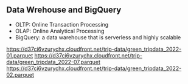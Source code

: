 ## Data Wrehouse and BigQuery

- OLTP: Online Transaction Processing
- OLAP: Online Analytical Processing
- BigQuery: a data warehouse that is serverless and highly scalable


https://d37ci6vzurychx.cloudfront.net/trip-data/green_tripdata_2022-01.parquet
https://d37ci6vzurychx.cloudfront.net/trip-data/green_tripdata_2022-07.parquet
https://d37ci6vzurychx.cloudfront.net/trip-data/green_tripdata_2022-02.parquet